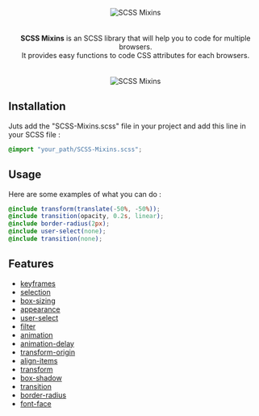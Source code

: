 <div align="center">
  
![SCSS Mixins](https://user-images.githubusercontent.com/33424294/57123425-152da600-6d82-11e9-985f-d8772413d588.png)
<br/><br/><br/>
**SCSS Mixins** is an SCSS library that will help you to code for multiple browsers.<br>
It provides easy functions to code CSS attributes for each browsers.
<br/><br/><br/>
![SCSS Mixins](https://user-images.githubusercontent.com/33424294/57124141-dea55a80-6d84-11e9-8057-b5af27fa471d.jpg)

</div>

## Installation

Juts add the "SCSS-Mixins.scss" file in your project and add this line in your SCSS file :
```scss
@import "your_path/SCSS-Mixins.scss";
```

## Usage

Here are some examples of what you can do :

```scss
@include transform(translate(-50%, -50%));
@include transition(opacity, 0.2s, linear);
@include border-radius(2px);
@include user-select(none);
@include transition(none);
```

## Features

- [keyframes](//developer.mozilla.org/fr/docs/Web/CSS/@keyframes)
- [selection](//developer.mozilla.org/fr/docs/Web/CSS/::selection)
- [box-sizing](//developer.mozilla.org/fr/docs/Web/CSS/box-sizing)
- [appearance](//developer.mozilla.org/fr/docs/Web/CSS/appearance)
- [user-select](//developer.mozilla.org/fr/docs/Web/CSS/user-select)
- [filter](//developer.mozilla.org/fr/docs/Web/CSS/filter)
- [animation](//developer.mozilla.org/fr/docs/Web/CSS/animation)
- [animation-delay](//developer.mozilla.org/fr/docs/Web/CSS/animation-delay)
- [transform-origin](//developer.mozilla.org/fr/docs/Web/CSS/transform-origin)
- [align-items](//developer.mozilla.org/fr/docs/Web/CSS/align-items)
- [transform](//developer.mozilla.org/fr/docs/Web/CSS/transform)
- [box-shadow](//developer.mozilla.org/fr/docs/Web/CSS/box-shadow)
- [transition](//developer.mozilla.org/fr/docs/Web/CSS/transition)
- [border-radius](//developer.mozilla.org/fr/docs/Web/CSS/border-radius)
- [font-face](//developer.mozilla.org/fr/docs/Web/CSS/@font-face)
